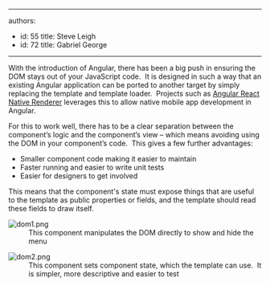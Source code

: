 

---
authors:
  - id: 55
    title: Steve Leigh
  - id: 72
    title: Gabriel George
---




<span class='intro'> <p>With the introduction of Angular​, there has been a big push in ensuring the DOM stays out of your JavaScript code.&#160; It is designed in such a way that an existing Angular application can be ported to another target by simply replacing the template and template loader.&#160; Projects such as&#160;<a href="http&#58;//angularjs.blogspot.com.au/2016/04/angular-2-react-native.html">Angular&#160;React Native Renderer</a>&#160;leverages this to allow native mobile app development in Angular.&#160;</p><p>For this to work well, there has to be a clear separation between the component’s logic and the component’s view – which means avoiding using the DOM in your component’s code.&#160; This gives a few further advantages&#58;<br></p> </span>

<ul><li>Smaller component code making it easier to maintain</li><li>Faster running and easier to write unit tests</li><li>Easier for designers to get involved​</li></ul><p>This means that the component's state must expose things that are useful to the template as public properties or fields, and the template should read these fields to draw itself.​</p><dl class="badImage"><dt><img src="/PublishingImages/dom1.png" alt="dom1.png" />​</dt><dd>This component manipulates the DOM directly to show and hide the menu</dd></dl><dl class="goodImage"><dt><img src="/PublishingImages/dom2.png" alt="dom2.png" /></dt><dd>This component sets component state, which the template can use.&#160; It is simpler, more descriptive and easier to test</dd></dl>


